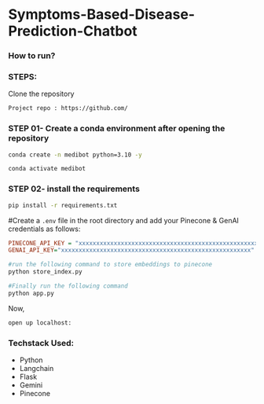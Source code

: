 # Symptoms-Based-Disease-Prediction-Chatbot

### How to run?

### STEPS:

Clone the repository

```bash
Project repo : https://github.com/
```

### STEP 01- Create a conda environment after opening the repository

```bash
conda create -n medibot python=3.10 -y
```

```bash
conda activate medibot
```

### STEP 02- install the requirements

```bash
pip install -r requirements.txt
```

#Create a `.env` file in the root directory and add your Pinecone & GenAI credentials as follows:

```ini
PINECONE_API_KEY = "xxxxxxxxxxxxxxxxxxxxxxxxxxxxxxxxxxxxxxxxxxxxxxxxxxxxxx"
GENAI_API_KEY="xxxxxxxxxxxxxxxxxxxxxxxxxxxxxxxxxxxxxxxxxxxxxxxxxxxxxx"
```

```bash
#run the following command to store embeddings to pinecone
python store_index.py
```

```bash
#Finally run the following command
python app.py
```

Now,

```bash
open up localhost:
```

### Techstack Used:

- Python
- Langchain
- Flask
- Gemini
- Pinecone

